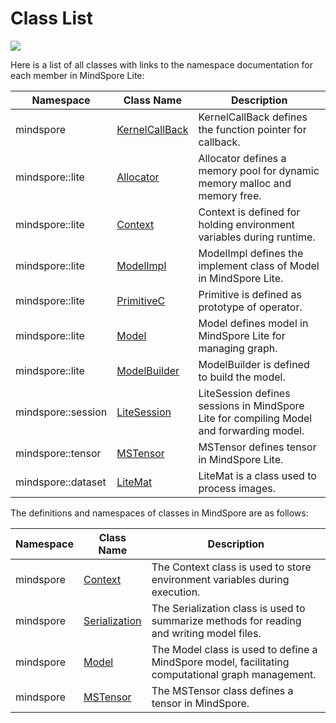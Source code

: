# Class List

<a href="https://gitee.com/mindspore/docs/blob/r1.3/docs/lite/api/source_en/api_cpp/class_list.md" target="_blank"><img src="https://gitee.com/mindspore/docs/raw/r1.3/resource/_static/logo_source.png"></a>

Here is a list of all classes with links to the namespace documentation for each member in MindSpore Lite:

| Namespace | Class Name | Description |
| --- | --- | --- |
| mindspore | [KernelCallBack](https://www.mindspore.cn/lite/api/en/r1.3/api_cpp/mindspore.html#kernelcallback) | KernelCallBack defines the function pointer for callback. |
| mindspore::lite | [Allocator](https://www.mindspore.cn/lite/api/en/r1.3/api_cpp/lite.html#allocator) | Allocator defines a memory pool for dynamic memory malloc and memory free. |
| mindspore::lite | [Context](https://www.mindspore.cn/lite/api/en/r1.3/api_cpp/lite.html#context) | Context is defined for holding environment variables during runtime. |
| mindspore::lite | [ModelImpl](https://www.mindspore.cn/lite/api/en/r1.3/api_cpp/lite.html#modelimpl) | ModelImpl defines the implement class of Model in MindSpore Lite. |
| mindspore::lite | [PrimitiveC](https://www.mindspore.cn/lite/api/en/r1.3/api_cpp/lite.html#primitivec) | Primitive is defined as prototype of operator. |
| mindspore::lite | [Model](https://www.mindspore.cn/lite/api/en/r1.3/api_cpp/lite.html#model) | Model defines model in MindSpore Lite for managing graph. |
| mindspore::lite | [ModelBuilder](https://www.mindspore.cn/lite/api/en/r1.3/api_cpp/lite.html#modelbuilder) | ModelBuilder is defined to build the model. |
| mindspore::session | [LiteSession](https://www.mindspore.cn/lite/api/en/r1.3/api_cpp/session.html#litesession) | LiteSession defines sessions in MindSpore Lite for compiling Model and forwarding model. |
| mindspore::tensor | [MSTensor](https://www.mindspore.cn/lite/api/en/r1.3/api_cpp/tensor.html#mstensor) | MSTensor defines tensor in MindSpore Lite. |
| mindspore::dataset | [LiteMat](https://www.mindspore.cn/doc/api_cpp/en/r1.3/api/classmindspore_dataset_LiteMat.html) |LiteMat is a class used to process images. |

The definitions and namespaces of classes in MindSpore are as follows:

| Namespace | Class Name                                                                                 | Description                                                                                       |
| --------- | ------------------------------------------------------------------------------------------ | ------------------------------------------------------------------------------------------------- |
| mindspore | [Context](https://www.mindspore.cn/lite/api/en/r1.3/api_cpp/mindspore.html#context)             | The Context class is used to store environment variables during execution.                        |
| mindspore | [Serialization](https://www.mindspore.cn/lite/api/en/r1.3/api_cpp/mindspore.html#serialization) | The Serialization class is used to summarize methods for reading and writing model files.         |
| mindspore | [Model](https://www.mindspore.cn/lite/api/en/r1.3/api_cpp/mindspore.html#model)                 | The Model class is used to define a MindSpore model, facilitating computational graph management. |
| mindspore | [MSTensor](https://www.mindspore.cn/lite/api/en/r1.3/api_cpp/tensor.html#mstensor)           | The MSTensor class defines a tensor in MindSpore.                                                 |
